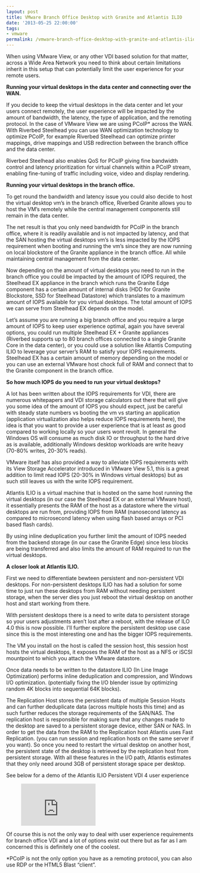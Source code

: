 ```yaml
---
layout: post
title: VMware Branch Office Desktop with Granite and Atlantis ILIO
date: '2013-05-25 22:00:00'
tags:
- vmware
permalink: /vmware-branch-office-desktop-with-granite-and-atlantis-ilio/
---
```


When using VMware View, or any other VDI based solution for that matter, across a Wide Area Network you need to think about certain limitations inherit in this setup that can potentially limit the user experience for your remote users.

**Running your virtual desktops in the data center and connecting over the WAN.**

If you decide to keep the virtual desktops in the data center and let your users connect remotely, the user experience will be impacted by the amount of bandwidth, the latency, the type of application, and the remoting protocol. In the case of VMware View we are using PCoIP\* across the WAN. With Riverbed Steelhead you can use WAN optimization technology to optimize PCoIP, for example Riverbed Steelhead can optimize printer mappings, drive mappings and USB redirection between the branch office and the data center.

Riverbed Steelhead also enables QoS for PCoIP giving fine bandwidth control and latency prioritization for virtual channels within a PCoIP stream, enabling fine-tuning of traffic including voice, video and display rendering.

**Running your virtual desktops in the branch office.**

To get round the bandwidth and latency issue you could also decide to host the virtual desktop vm’s in the branch office, Riverbed Granite allows you to host the VM’s remotely while the central management components still remain in the data center.

The net result is that you only need bandwidth for PCoIP in the branch office, where it is readily available and is not impacted by latency, and that the SAN hosting the virtual desktops vm’s is less impacted by the IOPS requirement when booting and running the vm’s since they are now running on local blockstore of the Granite appliance in the branch office. All while maintaining central management from the data center.

Now depending on the amount of virtual desktops you need to run in the branch office you could be impacted by the amount of IOPS required, the Steelhead EX appliance in the branch which runs the Granite Edge component has a certain amount of internal disks (HDD for Granite Blockstore, SSD for Steelhead Datastore) which translates to a maximum amount of IOPS available for you virtual desktops. The total amount of IOPS we can serve from Steelhead EX depends on the model.

Let’s assume you are running a big branch office and you require a large amount of IOPS to keep user experience optimal, again you have several options, you could run multiple Steelhead EX + Granite appliances (Riverbed supports up to 80 branch offices connected to a single Granite Core in the data center), or you could use a solution like Atlantis Computing ILIO to leverage your server’s RAM to satisfy your IOPS requirements. Steelhead EX has a certain amount of memory depending on the model or you can use an external VMware host chock full of RAM and connect that to the Granite component in the branch office.

**So how much IOPS do you need to run your virtual desktops?**

A lot has been written about the IOPS requirements for VDI, there are numerous whitepapers and VDI storage calculators out there that will give you some idea of the amount of IOPS you should expect, just be careful with steady state numbers vs booting the vm vs starting an application (application virtualization also helps reduce IOPS requirements here), the idea is that you want to provide a user experience that is at least as good compared to working locally so your users wont revolt. In general the Windows OS will consume as much disk IO or throughput to the hard drive as is available, additionally Windows desktop workloads are write heavy (70-80% writes, 20-30% reads).

VMware itself has also provided a way to alleviate IOPS requirements with its View Storage Accelerator introduced in VMware View 5.1, this is a great addition to limit read IOPS (20-30% in Windows virtual desktops) but as such still leaves us with the write IOPS requirement.

Atlantis ILIO is a virtual machine that is hosted on the same host running the virtual desktops (in our case the Steelhead EX or an external VMware host), it essentially presents the RAM of the host as a datastore where the virtual desktops are run from, providing IOPS from RAM (nanosecond latency as compared to microsecond latency when using flash based arrays or PCI based flash cards).

By using inline deduplication you further limit the amount of IOPS needed from the backend storage (in our case the Granite Edge) since less blocks are being transferred and also limits the amount of RAM required to run the virtual desktops.

**A closer look at Atlantis ILIO.**

First we need to differentiate bewteen persistent and non-persistent VDI desktops. For non-persistent desktops ILIO has had a solution for some time to just run these desktops from RAM without needing persistent storage, when the server dies you just reboot the virtual desktop on another host and start working from there.

With persistent desktops there is a need to write data to persistent storage so your users adjustments aren’t lost after a reboot, with the release of ILO 4.0 this is now possible. I’ll further explore the persistent desktop use case since this is the most interesting one and has the bigger IOPS requirements.

The VM you install on the host is called the session host, this session host hosts the virtual desktops, it exposes the RAM of the host as a NFS or iSCSI mountpoint to which you attach the VMware datastore.

Once data needs to be written to the datastore ILIO (In Line Image Optimization) performs inline deduplication and compression, and Windows I/O optimization. (potentially fixing the I/O blender issue by optimizing random 4K blocks into sequential 64K blocks).

The Replication Host stores the persistent data of multiple Session Hosts and can further deduplicate data (across multiple hosts this time) and as such further reduces the storage requirements of the SAN/NAS. The replication host is responsible for making sure that any changes made to the desktop are saved to a persistent storage device, either SAN or NAS. In order to get the data from the RAM to the Replication host Atlantis uses Fast Replication. (you can run session and replication hosts on the same server if you want). So once you need to restart the virtual desktop on another host, the persistent state of the desktop is retrieved by the replication host from persistent storage. With all these features in the I/O path, Atlantis estimates that they only need around 3GB of persistent storage space per desktop.

See below for a demo of the Atlantis ILIO Persistent VDI 4 user experience

<figure class="kg-card kg-embed-card"><iframe width="200" height="113" src="https://www.youtube.com/embed/ADvL5CoC9ho?feature=oembed" frameborder="0" allow="accelerometer; autoplay; clipboard-write; encrypted-media; gyroscope; picture-in-picture" allowfullscreen></iframe></figure>

Of course this is not the only way to deal with user experience requirements for branch office VDI and a lot of options exist out there but as far as I am concerned this is definitely one of the coolest.

\*PCoIP is not the only option you have as a remoting protocol, you can also use RDP or the HTML5 Blast “client”.


